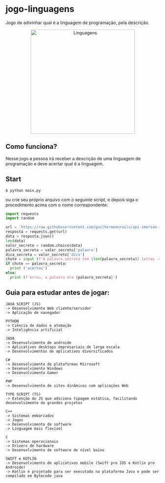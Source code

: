 # jogo-linguagens
Jogo de adivinhar qual é a linguagem de programação, pela descrição.

<div align='center'>
    <img src='https://www.superti360.com.br/wp-content/uploads/2022/02/0-destaque-linguagens-de-programacao-2019.jpg' title='Linguagens' width='340px' />
</div> 

## Como funciona?

Nesse jogo a pessoa irá receber a descrição de uma linguagem de programação e deve acertar qual é a linguagem.
## Start
```
$ python main.py
```

ou crie seu próprio arquivo com o seguinte script, e depois siga o procedimento acima com o nome correspondente:
```Python
import requests
import random

url = 'https://raw.githubusercontent.com/guilhermeonrails/api-imersao-ia/main/words.json'
resposta = requests.get(url) 
data = resposta.json()
len(data)
valor_secreto = random.choice(data)
palavra_secreta = valor_secreto['palavra']
dica_secreta = valor_secreto['dica']
chute = input (f'A palavra secreta tem {len(palavra_secreta)} letras -> {dica_secreta}')
if chute == palavra_secreta:
  print ('acertou')
else:
  print (f'errou, a palavra era {palavra_secreta}')
```
## Guia para estudar antes de jogar:
```
JAVA SCRIPT (JS)
-> Desenvolvimento Web cliente/servidor
-> Aplicação de navegador 

PYTHON 
-> Ciência de dados e atomação 
-> Inteligência artificial 

JAVA
-> Desenvolvimento de androide 
-> Aplicativos desktops empresariais de larga escala
-> Desenvolvimentos de aplicativos diversificados

C#
-> Desenvolvimento de plataformas Microsoft 
-> Desenvolvimento Windows 
-> Desenvolvimento Gamer

PHP
-> Desenvolvimento de sites dinâmicos com aplicações Web

TYPE SCRIPT (TS)
-> Extenção do JS que adiciona tipagem estática, facilitando desenvolvimento de grandes projetos

C++ 
-> Sistemas embarcados
-> Jogos
-> Desenvolvimento de software 
-> Linguagem mais flexível 

C
-> Sistemas operacionais
-> Drivers de hardware
-> Desenvolvimento de software de nível baixo

SWIFT e KOTLIN
-> Desenvolvimento de aplicativos mobile (Swift pro IOS e Kotlin pro Androide)
-> Kotlin é projetado para ser executado na plataforma Java e pode ser compilado em Bytecode java
```